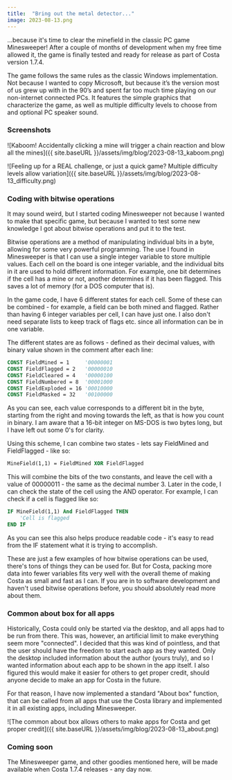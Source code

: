 ```yaml
---
title:  "Bring out the metal detector..."
image: 2023-08-13.png
---
```

...because it's time to clear the minefield in the classic PC game Minesweeper! After a couple of months of development when my free time allowed it, the game is finally tested and ready for release as part of Costa version 1.7.4.

<!--more-->

The game follows the same rules as the classic Windows implementation. Not because I wanted to copy Microsoft, but because it’s the version most of us grew up with in the 90’s and spent far too much time playing on our non-internet connected PCs. It features the simple graphics that characterize the game, as well as multiple difficulty levels to choose from and optional PC speaker sound.

### Screenshots

![Kaboom! Accidentally clicking a mine will trigger a chain reaction and blow all the mines]({{ site.baseURL }}/assets/img/blog/2023-08-13_kaboom.png)

![Feeling up for a REAL challenge, or just a quick game? Multiple difficulty levels allow variation]({{ site.baseURL }}/assets/img/blog/2023-08-13_difficulty.png)

### Coding with bitwise operations

It may sound weird, but I started coding Minesweeper not because I wanted to make that specific game, but because I wanted to test some new knowledge I got about bitwise operations and put it to the test.

Bitwise operations are a method of manipulating individual bits in a byte, allowing for some very powerful programming. The use I found in Minesweeper is that I can use a single integer variable to store multiple values. Each cell on the board is one integer variable, and the individual bits in it are used to hold different information. For example, one bit determines if the cell has a mine or not, another determines if it has been flagged. This saves a lot of memory (for a DOS computer that is).

In the game code, I have 6 different states for each cell. Some of these can be combined - for example, a field can be both mined and flagged. Rather than having 6 integer variables per cell, I can have just one. I also don't need separate lists to keep track of flags etc. since all information can be in one variable.

The different states are as follows - defined as their decimal values, with binary value shown in the comment after each line:

```vb
CONST FieldMined = 1     '00000001
CONST FieldFlagged = 2   '00000010
CONST FieldCleared = 4   '00000100
CONST FieldNumbered = 8  '00001000
CONST FieldExploded = 16 '00010000
CONST FieldMasked = 32   '00100000
```

As you can see, each value corresponds to a different bit in the byte, starting from the right and moving towards the left, as that is how you count in binary. I am aware that a 16-bit integer on MS-DOS is two bytes long, but I have left out some 0's for clarity.

Using this scheme, I can combine two states - lets say FieldMined and FieldFlagged - like so:

```vb
MineField(1,1) = FieldMined XOR FieldFlagged
```

This will combine the bits of the two constants, and leave the cell with a value of 00000011 - the same as the decimal number 3. Later in the code, I can check the state of the cell using the AND operator. For example, I can check if a cell is flagged like so:

```vb
IF MineField(1,1) And FieldFlagged THEN
    'Cell is flagged
END IF
```

As you can see this also helps produce readable code - it's easy to read from the IF statement what it is trying to accomplish.

These are just a few examples of how bitwise operations can be used, there's tons of things they can be used for. But for Costa, packing more data into fewer variables fits very well with the overall theme of making Costa as small and fast as I can. If you are in to software development and haven't used bitwise operations before, you should absolutely read more about them.

### Common about box for all apps

Historically, Costa could only be started via the desktop, and all apps had to be run from there. This was, however, an artificial limit to make everything seem more "connected". I decided that this was kind of pointless, and that the user should have the freedom to start each app as they wanted. Only the desktop included information about the author (yours truly), and so I wanted information about each app to be shown in the app itself. I also figured this would make it easier for others to get proper credit, should anyone decide to make an app for Costa in the future.

For that reason, I have now implemented a standard "About box" function, that can be called from all apps that use the Costa library and implemented it in all existing apps, including Minesweeper.

![The common about box allows others to make apps for Costa and get proper credit]({{ site.baseURL }}/assets/img/blog/2023-08-13_about.png)

### Coming soon

The Minesweeper game, and other goodies mentioned here, will be made available when Costa 1.7.4 releases - any day now.
